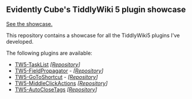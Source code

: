 ## Evidently Cube's TiddlyWiki 5 plugin showcase

[See the showcase.](https://evidentlycube.github.io/TW5-PluginShowcase/)

This repository contains a showcase for all the TiddlyWiki5 plugins I've developed.

The following plugins are available:

* [TW5-TaskList](https://evidentlycube.github.io/TW5-PluginShowcase/#Task%20List) *[[Repository](https://github.com/EvidentlyCube/TW5-TaskList)]*
* [TW5-FieldPropagator](https://evidentlycube.github.io/TW5-PluginShowcase/#Field%20Propagator) - *[[Repository](https://github.com/EvidentlyCube/TW5-FieldPropagator)]*
* [TW5-GoToShortcut](https://evidentlycube.github.io/TW5-PluginShowcase/#Go%20To%20Shortcut) - *[[Repository](https://github.com/EvidentlyCube/TW5-GoToShortcut)]*
* [TW5-MiddleClickActions](https://evidentlycube.github.io/TW5-PluginShowcase/#Middle%20Click%20Actions) *[[Repository](https://github.com/EvidentlyCube/TW5-MiddleClickActions)]*
* [TW5-AutoCloseTags](https://evidentlycube.github.io/TW5-PluginShowcase/#Auto%20Close%20Tags) *[[Repository](https://github.com/EvidentlyCube/TW5-AutoCloseTags)]*
